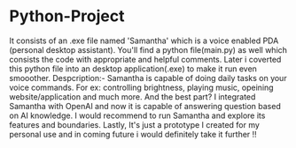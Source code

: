 # Python-Project
It consists of an .exe file named 'Samantha' which is a voice enabled PDA (personal desktop assistant).
You'll find a python file(main.py) as well which consists the code with appropriate and helpful comments. Later i coverted this python file into an desktop application(.exe) to make it run even smooother.
Despcription:- Samantha is capable of doing daily tasks on your voice commands. For ex: controlling brightness, playing music, opeining website/application and much more. And the best part? I integrated Samantha with OpenAI and now it is capable of answering question based on AI knowledge. I would recommend to run Samantha and explore its features and boundaries.
Lastly, It's just a prototype I created for my personal use and in coming future i would definitely take it further !!

